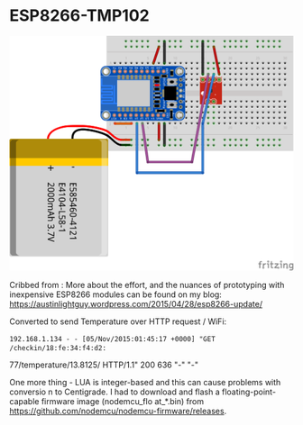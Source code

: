 # ESP8266-TMP102

![](tmp102_huzzah_bb.png)

Cribbed from :
More about the effort, and the nuances of prototyping with inexpensive ESP8266 modules can be found on my
blog: https://austinlightguy.wordpress.com/2015/04/28/esp8266-update/

Converted to send Temperature over HTTP request / WiFi:

    192.168.1.134 - - [05/Nov/2015:01:45:17 +0000] "GET /checkin/18:fe:34:f4:d2:
77/temperature/13.8125/ HTTP/1.1" 200 636 "-" "-"

One more thing - LUA is integer-based and this can cause problems with conversio
n to Centigrade. 
I had to download and flash a floating-point-capable firmware image (nodemcu_flo
at_*.bin) 
from https://github.com/nodemcu/nodemcu-firmware/releases.


